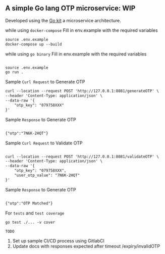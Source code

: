 
## A simple Go lang OTP microservice: WIP

Developed using the [Go kit](https://dev.to/eminetto/microservices-in-go-using-the-go-kit-jjf) a microservice architecture.




while using ```docker-compose``` Fill in env.example with the required variables

``` markdown
source .env.example
docker-compose up --build

```

while using ```go binary``` Fill in env.example with the required variables

```markdown

source .env.example
go run .

```

Sample ```Curl Request``` to Generate OTP 

```markdown
curl --location --request POST 'http://127.0.0.1:8081/generateOTP' \
--header 'Content-Type: application/json' \
--data-raw '{
    "otp_key": "079758XXX"
}'
```

Sample ```Response``` to Generate OTP 

```markdown

{"otp":"7N6K-2HQT"}

```

Sample ```Curl Request``` to Validate OTP 

```markdown

curl --location --request POST 'http://127.0.0.1:8081/validateOTP' \
--header 'Content-Type: application/json' \
--data-raw '{
    "otp_key": "079758XXX",
    "user_otp_value": "7N6K-2HQT"
}'
```
Sample ```Response``` to Generate OTP 

```markdown

{"otp":"OTP Matched"}

```

For ```tests``` and ```test coverage``` 

```markdown
go test ./... -v cover

```

```TODO```
1. Set up sample CI/CD process using GitlabCI
2. Update docs with responses expected after timeout /expiry/invalidOTP
